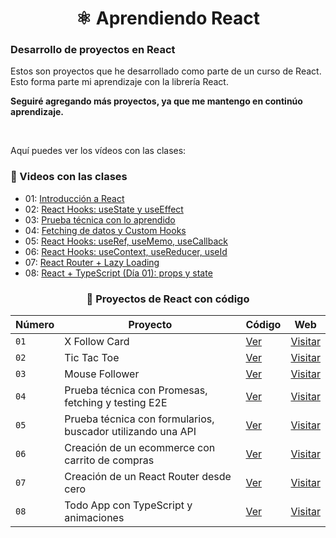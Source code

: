 <div align='center'>

# ⚛️ Aprendiendo React

</div>

### Desarrollo de proyectos en React

Estos son proyectos que he desarrollado como parte de un curso de React. Esto forma parte mi aprendizaje con la librería React.

**Seguiré agregando más proyectos, ya que me mantengo en continúo aprendizaje.**

<br>

Aquí puedes ver los vídeos con las clases:

### 🎥 Videos con las clases

- 01: [Introducción a React](https://www.youtube.com/watch?v=7iobxzd_2wY)
- 02: [React Hooks: useState y useEffect](https://www.youtube.com/watch?v=qkzcjwnueLA&feature=youtu.be)
- 03: [Prueba técnica con lo aprendido](https://www.youtube.com/watch?v=XYpadB4VadY&feature=youtu.be)
- 04: [Fetching de datos y Custom Hooks](https://youtu.be/x-LcbVw99o8)
- 05: [React Hooks: useRef, useMemo, useCallback](https://youtu.be/GOEiMwDJ3lc)
- 06: [React Hooks: useContext, useReducer, useId](https://www.youtube.com/watch?v=B9tDYAZZxcE)
- 07: [React Router + Lazy Loading](https://www.youtube.com/watch?v=K2NcGYajvY4)
- 08: [React + TypeScript (Día 01): props y state](https://www.youtube.com/watch?v=4lAYfsq-2TE)

<div align='center'>

### 🍂 Proyectos de React con código

| Número | Proyecto                                                    | Código                             | Web                                                     |
| ------ | ----------------------------------------------------------- | ---------------------------------- | ------------------------------------------------------- |
| `01`   | X Follow Card                                               | [Ver](01-x-follow-card/)           | [Visitar](https://x-follow-card-abraham.netlify.app/)   |
| `02`   | Tic Tac Toe                                                 | [Ver](02-tic-tac-toe/)             | [Visitar](https://tic-tac-toe-abraham.netlify.app/)     |
| `03`   | Mouse Follower                                              | [Ver](03-mouse-follower)           | [Visitar](https://mouse-follower-abraham.netlify.app/)  |
| `04`   | Prueba técnica con Promesas, fetching y testing E2E         | [Ver](04-react-prueba-tecnica)     | [Visitar](https://prueba-tecnica-abraham.netlify.app/)  |
| `05`   | Prueba técnica con formularios, buscador utilizando una API | [Ver](05-react-buscador-peliculas) | [Visitar](https://movies-search-abraham.netlify.app/)   |
| `06`   | Creación de un ecommerce con carrito de compras             | [Ver](06-shopping-cart)            | [Visitar](https://shopping-cart-abraham.netlify.app/)   |
| `07`   | Creación de un React Router desde cero                      | [Ver](07-abraham-router)           | [Visitar](https://www.npmjs.com/package/abraham-router) |
| `08`   | Todo App con TypeScript y animaciones                       | [Ver](08-todo-app-ts)              | [Visitar](https://todo-app-ts-abraham.netlify.app/)     |

</div>
